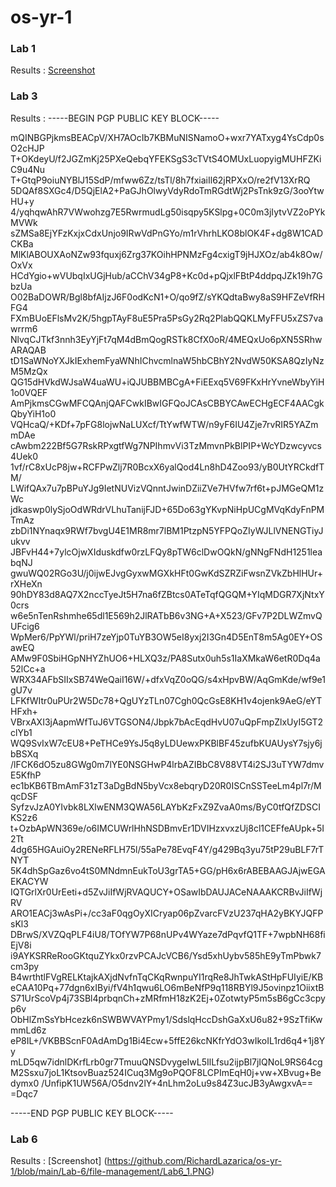 # os-yr-1

### Lab 1

Results : [Screenshot](https://github.com/RichardLazarica/os-yr-1/blob/main/Lab-1/lab-1.PNG)

### Lab 3


Results : 
-----BEGIN PGP PUBLIC KEY BLOCK-----

mQINBGPjkmsBEACpV/XH7AOcIb7KBMuNISNamoO+wxr7YATxyg4YsCdp0sO2cHJP
T+OKdeyU/f2JGZmKj25PXeQebqYFEKSgS3cTVtS4OMUxLuopyigMUHFZKiC9u4Nu
T+GtqP9oiuNYBlJ15SdP/mfww6Zz/tsTl/8h7fxiaiIl62jRPXxO/re2fV13XrRQ
5DQAf8SXGc4/D5QjElA2+PaGJhOlwyVdyRdoTmRGdtWj2PsTnk9zG/3ooYtwHU+y
4/yqhqwAhR7VWwohzg7E5RwrmudLg50isqpy5KSlpg+0C0m3jIytvVZ2oPYkMVWk
sZMSa8EjYFzKxjxCdxUnjo9IRwVdPnGYo/m1rVhrhLKO8blOK4F+dg8W1CADCKBa
MlKlABOUXAoNZw93fquxj6Zrg37KOihHPNMzFg4cxigT9jHJXOz/ab4k8Ow/OxVx
HCdYgio+wVUbqIxUGjHub/aCChV34gP8+Kc0d+pQjxlFBtP4ddpqJZk19h7GbzUa
O02BaDOWR/Bgl8bfAIjzJ6F0odKcN1+O/qo9fZ/sYKQdtaBwy8aS9HFZeVfRHFG4
FXmBUoEFlsMv2K/5hgpTAyF8uE5Pra5PsGy2Rq2PlabQQKLMyFFU5xZS7vawrrm6
NlvqCJTkf3nnh3EyYjFt7qM4dBmQogRSTk8CfX0oR/4MEQxUo6pXN5SRhwARAQAB
tD1SaWNoYXJkIExhemFyaWNhIChvcmlnaW5hbCBhY2NvdW50KSA8QzIyNzM5MzQx
QG15dHVkdWJsaW4uaWU+iQJUBBMBCgA+FiEExq5V69FKxHrYvneWbyYiH1o0VQEF
AmPjkmsCGwMFCQAnjQAFCwkIBwIGFQoJCAsCBBYCAwECHgECF4AACgkQbyYiH1o0
VQHcaQ/+KDf+7pFG8lojwNaLUXcf/TtYwfWTW/n9yF6IU4Zje7rvRIR5YAZmmDAe
cAwbm222Bf5G7RskRPxgtfWg7NPIhmvVi3TzMmvnPkBlPIP+WcYDzwcyvcs4Uek0
1vf/rC8xUcP8jw+RCFPwZlj7R0BcxX6yalQod4Ln8hD4Zoo93/yB0UtYRCkdfTM/
LWifQAx7u7pBPuYJg9IetNUVizVQnntJwinDZiiZVe7HVfw7rf6t+pJMGeQM1zWc
jdkaswp0lySjoOdWRdrVLhuTanijFJD+65Do63gYKvpNiHpUCgMVqKdyFnPMTmAz
zbDi1NYnaqx9RWf7bvgU4E1MR8mr7lBM1PtzpN5YFPQoZIyWJLlVNENGTiyJukvv
JBFvH44+7ylcOjwXIduskdfw0rzLFQy8pTW6clDwOQkN/gNNgFNdH1251leabqNJ
gwuWQ02RGo3U/j0ijwEJvgGyxwMGXkHFt0GwKdSZRZiFwsnZVkZbHlHUr+rXHeXn
90hDY83d8AQ7X2nccTyeJt5H7na6fZBtcs0ATeTqfQGQM+YIqMDGR7XjNtxY0crs
w6e5nTenRshmhe65dl1E569h2JlRATbB6v3NG+A+X523/GFv7P2DLWZmvQUFcig6
WpMer6/PpYWl/priH7zeYjp0TuYB3OW5eI8yxj2I3Gn4D5EnT8m5Ag0EY+OSawEQ
AMw9F0SbiHGpNHYZhUO6+HLXQ3z/PA8Sutx0uh5s1IaXMkaW6etR0Dq4a52lCc+a
WRX34AFbSIIxSB74WeQaiI16W/+dfxVqZ0oQG/s4xHpvBW/AqGmKde/wf9e1gU7v
LFKfWItr0uPUr2W5Dc78+QgUYzTLn07Cgh0QcGsE8KH1v4ojenk9AeG/eYTHFxh+
VBrxAXI3jAapmWfTuJ6VTGSON4/Jbpk7bAcEqdHvU07uQpFmpZlxUyI5GT2clYb1
WQ9SvIxW7cEU8+PeTHCe9YsJ5q8yLDUewxPKBlBF45zufbKUAUysY7sjy6jbBSXq
/lFCK6dO5zu8GWg0m7lYE0NSGHwP4lrbAZIBbC8V88VT4i2SJ3uTYW7dmvE5KfhP
ec1bKB6TBmAmF31zT3aDgBdN5byVcx8ebqryD20R0ISCnSSTeeLm4pl7r/MqcDSF
SyfzvJzA0YIvbk8LXlwENM3QWA56LAYbKzFxZ9ZvaA0ms/ByC0tfQfZDSCIKS2z6
t+OzbApWN369e/o6IMCUWrlHhNSDBmvEr1DVIHzxvxzUj8cl1CEFfeAUpk+5I2Tt
4dg65HGAuiOy2RENeRFLH75l/55aPe78EvqF4Y/g429Bq3yu75tP29uBLF7rTNYT
5K4dhSpGaz6vo4tS0MNdmnEukToU3grTA5+GG/pH6x6rABEBAAGJAjwEGAEKACYW
IQTGrlXr0UrEeti+d5ZvJiIfWjRVAQUCY+OSawIbDAUJACeNAAAKCRBvJiIfWjRV
ARO1EACj3wAsPi+/cc3aF0qgOyXICryap06pZvarcFVzU237qHA2yBKYJQFPsKl3
DBrwS/XVZQqPLF4iU8/TOfYW7P68nUPv4WYaze7dPqvfQ1TF+7wpbNH68fiEjV8i
i9AYKSRReRooGKtquZYkx0rzvPCAJcVCB6/Ysd5xhUybv585hE9yTmPbwk7cm3py
B4wrthtlFVgRELKtajkAXjdNvfnTqCKqRwnpuYI1rqRe8JhTwkAStHpFUIyiE/KB
eCAA10Pq+77dgn6xIByi/fV4h1qwu6LO6mBeNfP9q118RBYl9J5ovinpz1OiixtB
S71UrScoVp4j73SBl4prbqnCh+zMRfmH18zK2Ej+0ZotwtyP5m5sB6gCc3cpyp6v
ObHlZmSsYbHcezk6nSWBWVAYPmy1/SdslqHccDshGaXxU6u82+9SzTfiKwmmLd6z
eP8IL+/VKBBScnF0AdAmDg1Bi4Ecw+5ffE26kcNKfrYdO3wIkoIL1rd6q4+1j8Yy
mLD5qw7idnlDKrfLrb0gr7TmuuQNSDvygeIwL5IlLfsu2ijpBl7jIQNoL9RS64cg
M2Ssxu7joL1KtsovBuaz524ICuq3Mg9oPQOF8LCPImEqH0j+vw+XBvug+Bedymx0
/UnfipK1UW56A/O5dnv2lY+4nLhm2oLu9s84Z3ucJB3yAwgxvA==
=Dqc7

-----END PGP PUBLIC KEY BLOCK-----


### Lab 6

Results : [Screenshot] (https://github.com/RichardLazarica/os-yr-1/blob/main/Lab-6/file-management/Lab6_1.PNG)